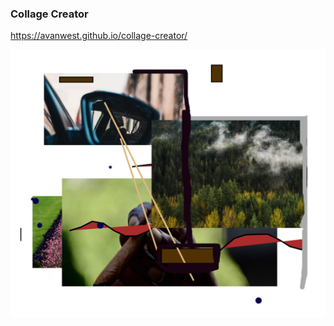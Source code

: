 ### Collage Creator

https://avanwest.github.io/collage-creator/

![collage example #1](images/collage_example1.PNG)
